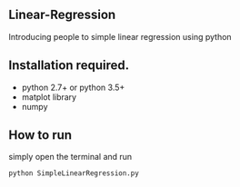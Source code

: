 ## Linear-Regression
Introducing people to simple linear regression using python

## Installation required.
  - python 2.7+ or python 3.5+
  - matplot library
  - numpy

## How to run
simply open the terminal and run

    python SimpleLinearRegression.py
